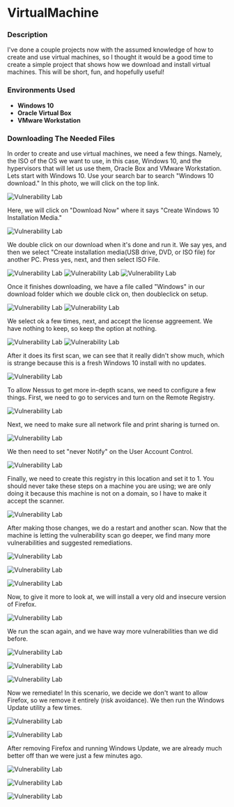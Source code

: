 # VirtualMachine

### Description
I've done a couple projects now with the assumed knowledge of how to create and use virtual machines, so I thought it would be a good time to create a simple project that shows how we download and install virtual machines. This will be short, fun, and hopefully useful!

### Environments Used
- **Windows 10**
- **Oracle Virtual Box**
- **VMware Workstation**

### Downloading The Needed Files

In order to create and use virtual machines, we need a few things. Namely, the ISO of the OS we want to use, in this case, Windows 10, and the hypervisors that will let us use them, Oracle Box and VMware Workstation. Lets start with Windows 10. Use your search bar to search "Windows 10 download." In this photo, we will click on the top link. 

![Vulnerability Lab](https://imgur.com/4uRH9Vr.png)

Here, we will click on "Download Now" where it says "Create Windows 10 Installation Media."

![Vulnerability Lab](https://imgur.com/El04QJn.png)

We double click on our download when it's done and run it. We say yes, and then we select "Create installation media(USB drive, DVD, or ISO file) for another PC. Press yes, next, and then select ISO File. 

![Vulnerability Lab](https://imgur.com/Hsggxq1.png)
![Vulnerability Lab](https://imgur.com/a3J9n3T.png)
![Vulnerability Lab](https://imgur.com/4mmOeUZ.png)

Once it finishes downloading, we have a file called "Windows" in our download folder which we double click on, then doubleclick on setup. 

![Vulnerability Lab](https://imgur.com/mmqwUkQ.png)
![Vulnerability Lab](https://imgur.com/Aja34g3.png)

We select ok a few times, next, and accept the license aggreement. We have nothing to keep, so keep the option at nothing. 

![Vulnerability Lab](https://imgur.com/XevSvut.png)
![Vulnerability Lab](https://imgur.com/gqWQm6Y.png)

After it does its first scan, we can see that it really didn't show much, which is strange because this is a fresh Windows 10 install with no updates.

![Vulnerability Lab](https://imgur.com/iukVA0b.png)

To allow Nessus to get more in-depth scans, we need to configure a few things. First, we need to go to services and turn on the Remote Registry.

![Vulnerability Lab](https://imgur.com/Qw8PJcg.png)

Next, we need to make sure all network file and print sharing is turned on.

![Vulnerability Lab](https://imgur.com/iaQFPxW.png)

We then need to set "never Notify" on the User Account Control.

![Vulnerability Lab](https://imgur.com/3EJPMDT.png)

Finally, we need to create this registry in this location and set it to 1. You should never take these steps on a machine you are using; we are only doing it because this machine is not on a domain, so I have to make it accept the scanner.

![Vulnerability Lab](https://imgur.com/y3JamRH.png)

After making those changes, we do a restart and another scan. Now that the machine is letting the vulnerability scan go deeper, we find many more vulnerabilities and suggested remediations.

![Vulnerability Lab](https://imgur.com/L4eLCwl.png)

![Vulnerability Lab](https://imgur.com/4DbAYGD.png)

![Vulnerability Lab](https://imgur.com/wki4iJN.png)

Now, to give it more to look at, we will install a very old and insecure version of Firefox.

![Vulnerability Lab](https://imgur.com/eG2t8MG.png)

We run the scan again, and we have way more vulnerabilities than we did before.

![Vulnerability Lab](https://imgur.com/nCvklVo.png)

![Vulnerability Lab](https://imgur.com/zp2Mmfx.png)

![Vulnerability Lab](https://imgur.com/BIHP50M.png)

Now we remediate! In this scenario, we decide we don't want to allow Firefox, so we remove it entirely (risk avoidance). We then run the Windows Update utility a few times.

![Vulnerability Lab](https://imgur.com/htHxdFF.png)

![Vulnerability Lab](https://imgur.com/pkqyf82.png)

After removing Firefox and running Windows Update, we are already much better off than we were just a few minutes ago.

![Vulnerability Lab](https://imgur.com/fs9ZDFu.png)

![Vulnerability Lab](https://imgur.com/cQjqgSj.png)

![Vulnerability Lab](https://imgur.com/j8MGz4k.png)
